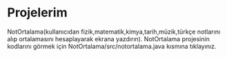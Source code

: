 # Projelerim
NotOrtalama(kullanıcıdan fizik,matematik,kimya,tarih,müzik,türkçe notlarını alıp ortalamasını hesaplayarak ekrana yazdırın).
NotOrtalama projesinin kodlarını görmek için NotOrtalama/src/notortalama.java kısmına tıklayınız.
